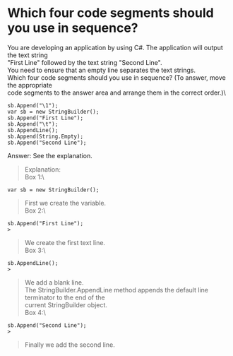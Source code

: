 ﻿Which four code segments should you use in sequence?
====================================================


You are developing an application by using C#. The application will output the text string\
"First Line" followed by the text string "Second Line".\
You need to ensure that an empty line separates the text strings.\
Which four code segments should you use in sequence? (To answer, move the appropriate\
code segments to the answer area and arrange them in the correct order.)\

```
sb.Append("\1");
var sb = new StringBuilder();
sb.Append("First Line");
sb.Append("\t");
sb.AppendLine();
sb.Append(String.Empty);
sb.Append("Second Line");
```

Answer: See the explanation.

> Explanation:\
> Box 1:\
> 
```
var sb = new StringBuilder();
```
>
> First we create the variable.\
> Box 2:\
```
sb.Append("First Line");
> 
```
>
> We create the first text line.\
> Box 3:\
```
sb.AppendLine();
> 
```
>
> We add a blank line.\
> The StringBuilder.AppendLine method appends the default line terminator to the end of the\
> current StringBuilder object.\
> Box 4:\
```
sb.Append("Second Line");
> 
```
> Finally we add the second line.